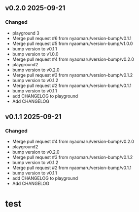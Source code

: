 ## v0.2.0 2025-09-21

### Changed

- playground 3
- Merge pull request #6 from nyaomaru/version-bump/v0.1.1
- Merge pull request #5 from nyaomaru/version-bump/v1.0.0
- bump version to v0.1.1
- bump version to v1.0.0
- Merge pull request #4 from nyaomaru/version-bump/v0.2.0
- playground2
- bump version to v0.2.0
- Merge pull request #3 from nyaomaru/version-bump/v0.1.2
- bump version to v0.1.2
- Merge pull request #2 from nyaomaru/version-bump/v0.1.1
- bump version to v0.1.1
- add CHANGELOG to playground
- Add CHANGELOG

## v0.1.1 2025-09-21

### Changed

- Merge pull request #4 from nyaomaru/version-bump/v0.2.0
- playground2
- bump version to v0.2.0
- Merge pull request #3 from nyaomaru/version-bump/v0.1.2
- bump version to v0.1.2
- Merge pull request #2 from nyaomaru/version-bump/v0.1.1
- bump version to v0.1.1
- add CHANGELOG to playground
- Add CHANGELOG

# test
